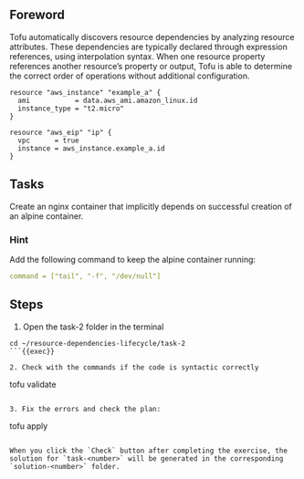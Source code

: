 ## Foreword

Tofu automatically discovers resource dependencies by analyzing resource attributes. These dependencies are typically declared through expression references, using interpolation syntax. When one resource property references another resource’s property or output, Tofu is able to determine the correct order of operations without additional configuration.

```hcl
resource "aws_instance" "example_a" {​
  ami           = data.aws_ami.amazon_linux.id​
  instance_type = "t2.micro"​
}​

resource "aws_eip" "ip" {​
  vpc      = true​
  instance = aws_instance.example_a.id​
}
```

## Tasks

Create an nginx container that implicitly depends on successful creation of an alpine container.

### Hint

Add the following command to keep the alpine container running:

```yaml
command = ["tail", "-f", "/dev/null"]
```


## Steps

1. Open the task-2 folder in the terminal

```
cd ~/resource-dependencies-lifecycle/task-2
```{{exec}}

2. Check with the commands if the code is syntactic correctly

```
tofu validate
```{{exec}}

3. Fix the errors and check the plan:

```
tofu apply
```{{exec}}

When you click the `Check` button after completing the exercise, the solution for `task-<number>` will be generated in the corresponding `solution-<number>` folder.